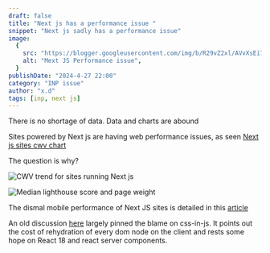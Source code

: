 ```yaml
---
draft: false
title: "Next js has a performance issue "
snippet: "Next js sadly has a performance issue"
image:
  {
    src: "https://blogger.googleusercontent.com/img/b/R29vZ2xl/AVvXsEi7fINMHgsqaftXL6v7bZkW3Xc792jteJEtH2dwFF-EesHrm1NwBZvzrJlR_2PHr8SgU248UYhmlLnAu26NQPero6FOPKIbXoAmR5vTpmyHNY30JQiUZHr3PEw7ZODUj3wDGClLNN9xlbp88xjPFdKSbFnIET_5cOEr8anMBAfkUkvJ0Em6Ar_eDsx5f2U/s1600/Screenshot%202024-04-27%20at%205.18.26%20PM.png",
    alt: "Mext JS Performance issue",
  }
publishDate: "2024-4-27 22:00"
category: "INP issue"
author: "x.d"
tags: [inp, next js]
---
```


There is no shortage of data. Data and charts are abound

Sites powered by Next js are having web performance issues, as seen [Next js sites cwv chart](https://lookerstudio.google.com/reporting/55bc8fad-44c2-4280-aa0b-5f3f0cd3d2be/page/RNEOC?params=%7B%22df44%22:%22include%25EE%2580%25800%25EE%2580%2580IN%25EE%2580%2580ALL%25EE%2580%2580OneTrust%25EE%2580%2580Complianz%25EE%2580%2580Axeptio%25EE%2580%2580PubTech%22,%22df48%22:%22include%25EE%2580%25800%25EE%2580%2580IN%25EE%2580%2580Next.js%22%7D)

The question is why?

![CWV trend for sites running Next js](https://blogger.googleusercontent.com/img/b/R29vZ2xl/AVvXsEi7fINMHgsqaftXL6v7bZkW3Xc792jteJEtH2dwFF-EesHrm1NwBZvzrJlR_2PHr8SgU248UYhmlLnAu26NQPero6FOPKIbXoAmR5vTpmyHNY30JQiUZHr3PEw7ZODUj3wDGClLNN9xlbp88xjPFdKSbFnIET_5cOEr8anMBAfkUkvJ0Em6Ar_eDsx5f2U/s1600/Screenshot%202024-04-27%20at%205.18.26%20PM.png)

![Median lighthouse score and page weight](https://blogger.googleusercontent.com/img/b/R29vZ2xl/AVvXsEhQNcw9cSSje6IopZFM62mSPIYh1IGE5laqzg79r8ekBULJ2l2rVt2-CF_fg-0h7-Pk300JyNyCPNTL3Kx7hEZ2V110RkCMLjQsZxpmWY_lr94ElbguRd4cK70VbMffSXM6MUYauQSpm1dGBePscZ4DGW_HeMQMfbPuEprW4Y5jMgRJOQoOaNeeZbeKZO8/s1600/Screenshot%202024-04-27%20at%205.18.52%20PM.png")

The dismal mobile performance of Next JS sites is detailed in this [article](https://calendar.perfplanet.com/2022/mobile-performance-of-next-js-sites/)

An old discussion [here](https://github.com/vercel/next.js/discussions/37341) largely pinned the blame on css-in-js. It points out the cost of rehydration of every dom node on the client and rests some hope on React 18 and react server components.
